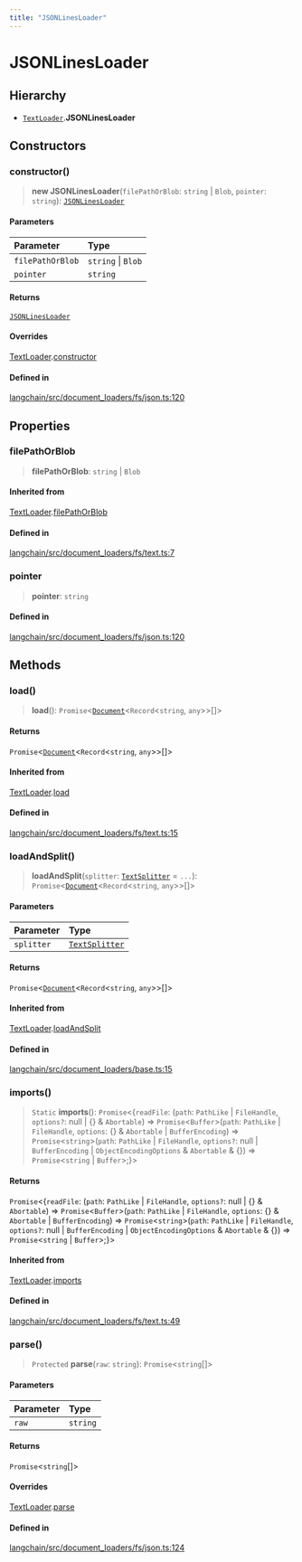```yaml
---
title: "JSONLinesLoader"
---
```


# JSONLinesLoader

## Hierarchy

- [`TextLoader`](../../document_loaders_fs_text/classes/TextLoader.md).**JSONLinesLoader**

## Constructors

### constructor()

> **new JSONLinesLoader**(`filePathOrBlob`: `string` \| `Blob`, `pointer`: `string`): [`JSONLinesLoader`](JSONLinesLoader.md)

#### Parameters

| Parameter        | Type               |
| :--------------- | :----------------- |
| `filePathOrBlob` | `string` \| `Blob` |
| `pointer`        | `string`           |

#### Returns

[`JSONLinesLoader`](JSONLinesLoader.md)

#### Overrides

[TextLoader](../../document_loaders_fs_text/classes/TextLoader.md).[constructor](../../document_loaders_fs_text/classes/TextLoader.md#constructor)

#### Defined in

[langchain/src/document_loaders/fs/json.ts:120](https://github.com/hwchase17/langchainjs/blob/ddf2996/langchain/src/document_loaders/fs/json.ts#L120)

## Properties

### filePathOrBlob

> **filePathOrBlob**: `string` \| `Blob`

#### Inherited from

[TextLoader](../../document_loaders_fs_text/classes/TextLoader.md).[filePathOrBlob](../../document_loaders_fs_text/classes/TextLoader.md#filepathorblob)

#### Defined in

[langchain/src/document_loaders/fs/text.ts:7](https://github.com/hwchase17/langchainjs/blob/ddf2996/langchain/src/document_loaders/fs/text.ts#L7)

### pointer

> **pointer**: `string`

#### Defined in

[langchain/src/document_loaders/fs/json.ts:120](https://github.com/hwchase17/langchainjs/blob/ddf2996/langchain/src/document_loaders/fs/json.ts#L120)

## Methods

### load()

> **load**(): `Promise`<[`Document`](../../document/classes/Document.md)<`Record`<`string`, `any`\>\>[]\>

#### Returns

`Promise`<[`Document`](../../document/classes/Document.md)<`Record`<`string`, `any`\>\>[]\>

#### Inherited from

[TextLoader](../../document_loaders_fs_text/classes/TextLoader.md).[load](../../document_loaders_fs_text/classes/TextLoader.md#load)

#### Defined in

[langchain/src/document_loaders/fs/text.ts:15](https://github.com/hwchase17/langchainjs/blob/ddf2996/langchain/src/document_loaders/fs/text.ts#L15)

### loadAndSplit()

> **loadAndSplit**(`splitter`: [`TextSplitter`](../../text_splitter/classes/TextSplitter.md) = `...`): `Promise`<[`Document`](../../document/classes/Document.md)<`Record`<`string`, `any`\>\>[]\>

#### Parameters

| Parameter  | Type                                                          |
| :--------- | :------------------------------------------------------------ |
| `splitter` | [`TextSplitter`](../../text_splitter/classes/TextSplitter.md) |

#### Returns

`Promise`<[`Document`](../../document/classes/Document.md)<`Record`<`string`, `any`\>\>[]\>

#### Inherited from

[TextLoader](../../document_loaders_fs_text/classes/TextLoader.md).[loadAndSplit](../../document_loaders_fs_text/classes/TextLoader.md#loadandsplit)

#### Defined in

[langchain/src/document_loaders/base.ts:15](https://github.com/hwchase17/langchainjs/blob/ddf2996/langchain/src/document_loaders/base.ts#L15)

### imports()

> `Static` **imports**(): `Promise`<\{`readFile`: (`path`: `PathLike` \| `FileHandle`, `options?`: null \| \{} & `Abortable`) => `Promise`<`Buffer`\>(`path`: `PathLike` \| `FileHandle`, `options`: \{} & `Abortable` \| `BufferEncoding`) => `Promise`<`string`\>(`path`: `PathLike` \| `FileHandle`, `options?`: null \| `BufferEncoding` \| `ObjectEncodingOptions` & `Abortable` & \{}) => `Promise`<`string` \| `Buffer`\>;}\>

#### Returns

`Promise`<\{`readFile`: (`path`: `PathLike` \| `FileHandle`, `options?`: null \| \{} & `Abortable`) => `Promise`<`Buffer`\>(`path`: `PathLike` \| `FileHandle`, `options`: \{} & `Abortable` \| `BufferEncoding`) => `Promise`<`string`\>(`path`: `PathLike` \| `FileHandle`, `options?`: null \| `BufferEncoding` \| `ObjectEncodingOptions` & `Abortable` & \{}) => `Promise`<`string` \| `Buffer`\>;}\>

#### Inherited from

[TextLoader](../../document_loaders_fs_text/classes/TextLoader.md).[imports](../../document_loaders_fs_text/classes/TextLoader.md#imports)

#### Defined in

[langchain/src/document_loaders/fs/text.ts:49](https://github.com/hwchase17/langchainjs/blob/ddf2996/langchain/src/document_loaders/fs/text.ts#L49)

### parse()

> `Protected` **parse**(`raw`: `string`): `Promise`<`string`[]\>

#### Parameters

| Parameter | Type     |
| :-------- | :------- |
| `raw`     | `string` |

#### Returns

`Promise`<`string`[]\>

#### Overrides

[TextLoader](../../document_loaders_fs_text/classes/TextLoader.md).[parse](../../document_loaders_fs_text/classes/TextLoader.md#parse)

#### Defined in

[langchain/src/document_loaders/fs/json.ts:124](https://github.com/hwchase17/langchainjs/blob/ddf2996/langchain/src/document_loaders/fs/json.ts#L124)
